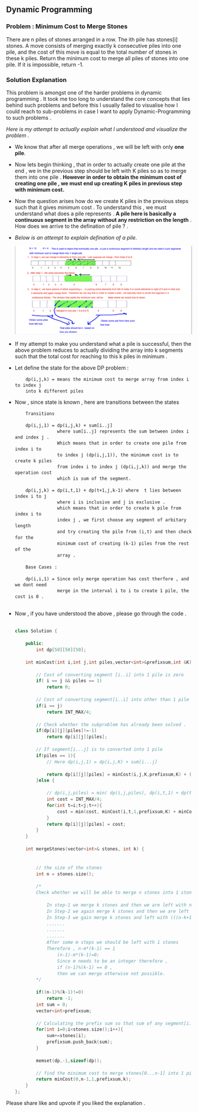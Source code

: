 ##  Dynamic Programming 

### Problem : Minimum Cost to Merge Stones
There are n piles of stones arranged in a row. The ith pile has stones[i] stones.
A move consists of merging exactly k consecutive piles into one pile, and the cost of this move is equal to the total number of stones in these k piles.
Return the minimum cost to merge all piles of stones into one pile. If it is impossible, return -1.

### Solution Explanation

This problem is amongst one of the harder problems in dynamic programming . It took me too long to understand the core concepts that lies behind such problems and before this I usually failed to visualise how I could reach to sub-problems in case I want to apply Dynamic-Programming to such problems . 


*Here is my attempt to actually explain what I understood and visualize the problem .* 


-  We know that after all merge operations , we will be left with only **one pile**.


-  Now lets begin thinking , that in order to actually create one pile at the end , we
    in the previous step should be left with  K piles so as to merge them into one pile . **However in order to obtain the minimum cost of creating one pile , we must end up creating K piles in previous step with minimum cost.**


-  Now the question arises how do we create K piles in the previous steps such that
    it gives minimum cost . To understand this , we must understand what does a pile
    represents . **A pile here is basically a continuous segment in the array without any restriction on the length** . How does we arrive to the defination of pile ? .


-  *Below is an attempt to explain defination of a pile.* 

   ![Description of a pile](/images/Screenshot.png) 


-  If my attempt to make you understand what a pile is successful, then the above problem
    reduces to actually dividing the array into k segments such that the total cost for 
    reaching to this k piles in minimum . 


-  Let define the state for the above DP problem :

   ``` 
       dp(i,j,k) = means the minimum cost to merge array from index i to index j 
       into k different piles 
   
   ```

- Now , since state is known , here are transitions between the states 
   
   
   ``` 
       Transitions 

       dp(i,j,1) = dp(i,j,k) + sum[i..j]
                   where sum[i..j] represents the sum between index i and index j .
                   Which means that in order to create one pile from index i to 
                   to index j (dp(i,j,1)), the minimum cost is to create k piles 
                   from index i to index j (dp(i,j,k)) and merge the operation cost
                   which is sum of the segment.               

       dp(i,j,k) = dp(i,t,1) + dp(t+1,j,k-1) where  t lies between index i to j 
                   where i is inclusive and j is exclusive .
                   which means that in order to create k pile from index i to 
                   index j , we first choose any segment of arbitary length 
                   and try creating the pile from (i,t) and then check for the
                   minimum cost of creating (k-1) piles from the rest of the 
                   array .

       Base Cases :
       
       dp(i,i,1) = Since only merge operation has cost therfore , and we dont need 
                   merge in the interval i to i to create 1 pile, the cost is 0 . 


   ```


- Now , if you have understood the above , please go through the code .  


    ```cpp

    class Solution {
            
        public:
            int dp[50][50][50];
    
        int minCost(int i,int j,int piles,vector<int>&prefixsum,int &K){
            
            // Cost of converting segment [i..i] into 1 pile is zero
            if( i == j && piles == 1)
                return 0;
            
            // Cost of converting segment[i..i] into other than 1 pile is not possible , so placed MAX value
            if(i == j)
                return INT_MAX/4;
            
            // Check whether the subproblem has already been solved . 
            if(dp[i][j][piles]!=-1)
                return dp[i][j][piles];
            
            // If segment[i...j] is to converted into 1 pile 
            if(piles == 1){
                // Here dp(i,j,1) = dp(i,j,K) + sum[i...j]
                
                return dp[i][j][piles] = minCost(i,j,K,prefixsum,K) + (i==0 ? prefixsum[j] : prefixsum[j]-prefixsum[i-1]);
            }else {
                
                // dp(i,j,piles) = min( dp(i,j,piles), dp(i,t,1) + dp(t+1,j,piles-1)) for all t E i<=t<j
                int cost = INT_MAX/4;
                for(int t=i;t<j;t++){
                    cost = min(cost, minCost(i,t,1,prefixsum,K) + minCost(t+1,j,piles-1,prefixsum,K));                
                }
                return dp[i][j][piles] = cost;
            }
        }
    
        int mergeStones(vector<int>& stones, int k) {
            
            
            // the size of the stones 
            int n = stones.size();
            
            /* 
            Check whether we will be able to merge n stones into 1 stone . 
                
                In step-1 we merge k stones and then we are left with n-k+1 stones or n-(k-1);
                In Step-2 we again merge k stones and then we are left with ((n-k+1)-k)+1 or n-2*(k-1);
                In Step-3 we gain merge k stones and left with (((n-k+1)-k+1)-k)+1 or n-3*(k-1)
                .......
                .......
                .......
                After some m steps we should be left with 1 stones 
                Therefore , n-m*(k-1) == 1
                    (n-1)-m*(k-1)=0;
                    Since m needs to be an integer therefore , 
                    if (n-1)%(k-1) == 0 , 
                    then we can merge otherwise not possible.
            */
            
            if((n-1)%(k-1)!=0)
                return -1;
            int sum = 0;
            vector<int>prefixsum;
            
            // Calculating the prefix sum so that sum of any segment[i..j] can be calculated easily
            for(int i=0;i<stones.size();i++){
                sum+=stones[i];
                prefixsum.push_back(sum);
            }
            
            memset(dp,-1,sizeof(dp));
            
            // find the minimum cost to merge stones[0...n-1] into 1 piles
            return minCost(0,n-1,1,prefixsum,k);
        }
    };

    ```
       


Please share like and upvote if you liked the explanation .